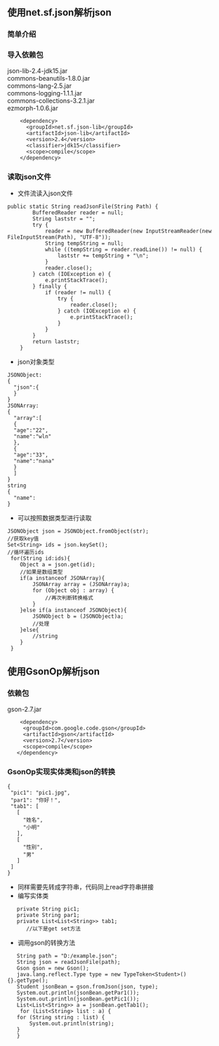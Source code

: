 ## 使用net.sf.json解析json  
### 简单介绍
### 导入依赖包
json-lib-2.4-jdk15.jar  
commons-beanutils-1.8.0.jar  
commons-lang-2.5.jar  
commons-logging-1.1.1.jar  
commons-collections-3.2.1.jar  
ezmorph-1.0.6.jar  

```
    <dependency>
      <groupId>net.sf.json-lib</groupId>
      <artifactId>json-lib</artifactId>
      <version>2.4</version>
      <classifier>jdk15</classifier>
      <scope>compile</scope>
    </dependency>
```
### 读取json文件   
- 文件流读入json文件 
```
public static String readJsonFile(String Path) {
        BufferedReader reader = null;
        String laststr = "";
        try {
            reader = new BufferedReader(new InputStreamReader(new FileInputStream(Path), "UTF-8"));
            String tempString = null;
            while ((tempString = reader.readLine()) != null) {
                laststr += tempString + "\n";
            }
            reader.close();
        } catch (IOException e) {
            e.printStackTrace();
        } finally {
            if (reader != null) {
                try {
                    reader.close();
                } catch (IOException e) {
                    e.printStackTrace();
                }
            }
        }
        return laststr;
    }
```  
- json对象类型
```
JSONObject:   
{   
  "json":{   
  }   
}    
JSONArray:   
{    
  "array":[    
  {      
  "age":"22",   
  "name":"wln"   
  },   
  {   
  "age":"33",   
  "name":"nana"  
  }  
  ]  
}  
string  
{  
  "name":  
}  
```     
- 可以按照数据类型进行读取   
```
JSONObject json = JSONObject.fromObject(str); 
//获取key值
Set<String> ids = json.keySet();
//循环遍历ids
 for(String id:ids){
    Object a = json.get(id);
    //如果是数组类型
    if(a instanceof JSONArray){
        JSONArray array = (JSONArray)a;
        for (Object obj : array) {
            //再次判断转换格式
        }
    }else if(a instanceof JSONObject){
        JSONObject b = (JSONObject)a;
        //处理
    }else{
        //string
    }
 }
 ```  
 ## 使用GsonOp解析json  
 ### 依赖包
 gson-2.7.jar  
 ```
     <dependency>
      <groupId>com.google.code.gson</groupId>
      <artifactId>gson</artifactId>
      <version>2.7</version>
      <scope>compile</scope>
    </dependency>
```
 
 ### GsonOp实现实体类和json的转换
 ```
 {
  "pic1": "pic1.jpg",
  "par1": "你好！",
  "tab1": [
    [
      "姓名",
      "小明"
    ],
    [
      "性别",
      "男"
    ]
  ]
}
 ```
 - 同样需要先转成字符串，代码同上read字符串拼接  
 - 编写实体类  
 ```
    private String pic1;
	private String par1;
	private List<List<String>> tab1;
       //以下是get set方法
 ```
 - 调用gson的转换方法
 ```
    String path = "D:/example.json";
    String json = readJsonFile(path);
    Gson gson = new Gson();
    java.lang.reflect.Type type = new TypeToken<Student>() {}.getType();
    Student jsonBean = gson.fromJson(json, type);
    System.out.println(jsonBean.getPar1());
    System.out.println(jsonBean.getPic1());
    List<List<String>> a = jsonBean.getTab1();
     for (List<String> list : a) {
	for (String string : list) {
		System.out.println(string);
	}
    }
 
 ```
 

 
 









    
    

